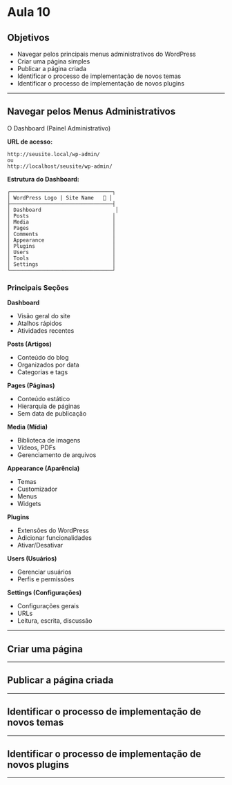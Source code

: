 # Aula 10

## Objetivos
- Navegar pelos principais menus administrativos do WordPress
- Criar uma página simples
- Publicar a página criada
- Identificar o processo de implementação de novos temas
- Identificar o processo de implementação de novos plugins

---
## Navegar pelos Menus Administrativos
O Dashboard (Painel Administrativo)

**URL de acesso:**
```
http://seusite.local/wp-admin/
ou
http://localhost/seusite/wp-admin/
```

**Estrutura do Dashboard:**

```
┌─────────────────────────────────┐
│ WordPress Logo | Site Name   🔔 │
├─────────────────────────────────┤
│ Dashboard                        │
│ Posts                           │
│ Media                           │
│ Pages                           │
│ Comments                        │
│ Appearance                      │
│ Plugins                         │
│ Users                           │
│ Tools                           │
│ Settings                        │
└─────────────────────────────────┘
```

### Principais Seções

**Dashboard**
- Visão geral do site
- Atalhos rápidos
- Atividades recentes

**Posts (Artigos)**
- Conteúdo do blog
- Organizados por data
- Categorias e tags

**Pages (Páginas)**
- Conteúdo estático
- Hierarquia de páginas
- Sem data de publicação

**Media (Mídia)**
- Biblioteca de imagens
- Vídeos, PDFs
- Gerenciamento de arquivos

**Appearance (Aparência)**
- Temas
- Customizador
- Menus
- Widgets

**Plugins**
- Extensões do WordPress
- Adicionar funcionalidades
- Ativar/Desativar

**Users (Usuários)**
- Gerenciar usuários
- Perfis e permissões

**Settings (Configurações)**
- Configurações gerais
- URLs
- Leitura, escrita, discussão

---
## Criar uma página

---
## Publicar a página criada

---
## Identificar o processo de implementação de novos temas

---
## Identificar o processo de implementação de novos plugins

---
